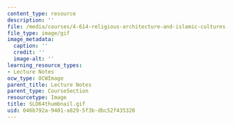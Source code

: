 ```yaml
---
content_type: resource
description: ''
file: /media/courses/4-614-religious-architecture-and-islamic-cultures-fall-2002/046b792a9401a8295f3bdbc52f435328_SLD64thumbnail.gif
file_type: image/gif
image_metadata:
  caption: ''
  credit: ''
  image-alt: ''
learning_resource_types:
- Lecture Notes
ocw_type: OCWImage
parent_title: Lecture Notes
parent_type: CourseSection
resourcetype: Image
title: SLD64thumbnail.gif
uid: 046b792a-9401-a829-5f3b-dbc52f435328
---
```

